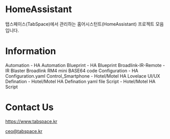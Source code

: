 # HomeAssistant
탭스페이스(TabSpace)에서 관리하는 홈어시스턴트(HomeAssistant) 프로젝트 모음입니다.

# Information
Automation - HA Automation
Blueprint - HA Blueprint
Broadlink-IR-Remote - IR Blaster Broadlink RM4 mini BASE64 code
Configuration - HA Configuration.yaml
Control_Smartphone - Hotel/Motel HA Lovelace UI/UX
Defination - Hotel/Motel HA Defination yaml file
Script - Hotel/Motel HA Script

# Contact Us
https://www.tabspace.kr

ceo@tabspace.kr
